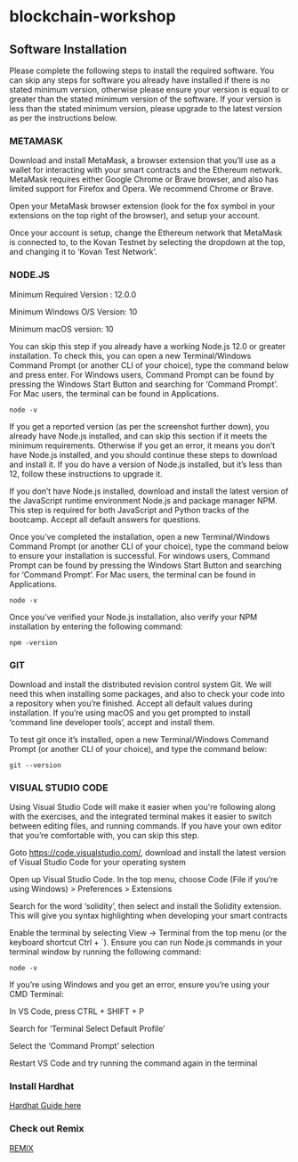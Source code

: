 # blockchain-workshop

## Software Installation
Please complete the following steps to install the required software. You can skip any steps for software you already have installed if there is no stated minimum version, otherwise please ensure your version is equal to or greater than the stated minimum version of the software. If your version is less than the stated minimum version, please upgrade to the latest version as per the instructions below.

### METAMASK
Download and install MetaMask, a browser extension that you’ll use as a wallet for interacting with your smart contracts and the Ethereum network. MetaMask requires either Google Chrome or Brave browser, and also has limited support for Firefox and Opera. We recommend Chrome or Brave. 

Open your MetaMask browser extension (look for the fox symbol in your extensions on the top right of the browser), and setup your account.

Once your account is setup, change the Ethereum network that MetaMask is connected to, to the Kovan Testnet by selecting the dropdown at the top, and changing it to ‘Kovan Test Network’.


### NODE.JS
Minimum Required Version : 12.0.0

Minimum Windows O/S Version: 10

Minimum macOS version: 10

You can skip this step if you already have a working Node.js 12.0 or greater installation. To check this, you can open a new Terminal/Windows Command Prompt (or another CLI of your choice), type the command below and press enter. For Windows users, Command Prompt can be found by pressing the Windows Start Button and searching for ‘Command Prompt’. For Mac users, the terminal can be found in Applications.
```
node -v
```
If you get a reported version (as per the screenshot further down), you already have Node.js installed, and can skip this section if it meets the minimum requirements. Otherwise if you get an error, it means you don’t have Node.js installed, and you should continue these steps to download and install it. If you do have a version of Node.js installed, but it’s less than 12, follow these instructions to upgrade it.

If you don’t have Node.js installed, download and install the latest version of the JavaScript runtime environment Node.js and package manager NPM. This step is required for both JavaScript and Python tracks of the bootcamp. Accept all default answers for questions.

Once you’ve completed the installation, open a new Terminal/Windows Command Prompt (or another CLI of your choice), type the command below to ensure your installation is successful. For windows users, Command Prompt can be found by pressing the Windows Start Button and searching for ‘Command Prompt’. For Mac users, the terminal can be found in Applications.
```
node -v
```

Once you’ve verified your Node.js installation, also verify your NPM installation by entering the following command:
```
npm -version
```

### GIT
Download and install the distributed revision control system Git. We will need this when installing some packages, and also to check your code into a repository when you’re finished. Accept all default values during installation. If you’re using macOS and you get prompted to install ‘command line developer tools’, accept and install them.

To test git once it’s installed, open a new Terminal/Windows Command Prompt (or another CLI of your choice), and type the command below:
```
git --version
```
### VISUAL STUDIO CODE
Using Visual Studio Code will make it easier when you're following along with the exercises, and the integrated terminal makes it easier to switch between editing files, and running commands. If you have your own editor that you’re comfortable with, you can skip this step.

Goto https://code.visualstudio.com/, download and install the latest version of Visual Studio Code for your operating system

Open up Visual Studio Code. In the top menu, choose Code (File if you’re using Windows) > Preferences > Extensions

Search for the word ‘solidity’, then select and install the Solidity extension. This will give you syntax highlighting when developing your smart contracts


Enable the terminal by selecting View -> Terminal from the top menu (or the keyboard shortcut Ctrl + `). Ensure you can run Node.js commands in your terminal window by running the following command:
```
node -v
```

If you’re using Windows and you get an error, ensure you’re using your CMD Terminal:

In VS Code, press CTRL + SHIFT + P

Search for ‘Terminal Select Default Profile’

Select the ‘Command Prompt’ selection

Restart VS Code and try running the command again in the terminal

### Install Hardhat
[Hardhat Guide here](https://hardhat.org/getting-started/)

### Check out Remix
[REMIX](https://remix.ethereum.org/)
